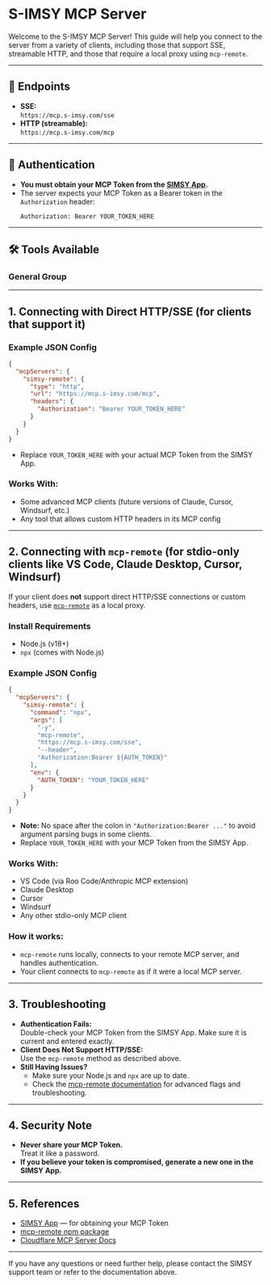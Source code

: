 # S-IMSY MCP Server

Welcome to the S-IMSY MCP Server! This guide will help you connect to the server from a variety of clients, including those that support SSE, streamable HTTP, and those that require a local proxy using `mcp-remote`.

---

## 🚀 Endpoints

- **SSE:**  
  `https://mcp.s-imsy.com/sse`
- **HTTP (streamable):**  
  `https://mcp.s-imsy.com/mcp`

---

## 🔑 Authentication

- **You must obtain your MCP Token from the [SIMSY App](https://simsy.app).**
- The server expects your MCP Token as a Bearer token in the `Authorization` header:
  ```
  Authorization: Bearer YOUR_TOKEN_HERE
  ```

---

## 🛠️ Tools Available

### General Group



---

## 1. Connecting with Direct HTTP/SSE (for clients that support it)

### Example JSON Config

```json
{
  "mcpServers": {
    "simsy-remote": {
      "type": "http",
      "url": "https://mcp.s-imsy.com/mcp",
      "headers": {
        "Authorization": "Bearer YOUR_TOKEN_HERE"
      }
    }
  }
}
```
- Replace `YOUR_TOKEN_HERE` with your actual MCP Token from the SIMSY App.

### Works With:
- Some advanced MCP clients (future versions of Claude, Cursor, Windsurf, etc.)
- Any tool that allows custom HTTP headers in its MCP config

---

## 2. Connecting with `mcp-remote` (for stdio-only clients like VS Code, Claude Desktop, Cursor, Windsurf)

If your client does **not** support direct HTTP/SSE connections or custom headers, use [`mcp-remote`](https://www.npmjs.com/package/mcp-remote) as a local proxy.

### Install Requirements

- Node.js (v18+)
- `npx` (comes with Node.js)

### Example JSON Config

```json
{
  "mcpServers": {
    "simsy-remote": {
      "command": "npx",
      "args": [
        "-y",
        "mcp-remote",
        "https://mcp.s-imsy.com/sse",
        "--header",
        "Authorization:Bearer ${AUTH_TOKEN}"
      ],
      "env": {
        "AUTH_TOKEN": "YOUR_TOKEN_HERE"
      }
    }
  }
}
```
- **Note:** No space after the colon in `"Authorization:Bearer ..."` to avoid argument parsing bugs in some clients.
- Replace `YOUR_TOKEN_HERE` with your MCP Token from the SIMSY App.

### Works With:
- VS Code (via Roo Code/Anthropic MCP extension)
- Claude Desktop
- Cursor
- Windsurf
- Any other stdio-only MCP client

### How it works:
- `mcp-remote` runs locally, connects to your remote MCP server, and handles authentication.
- Your client connects to `mcp-remote` as if it were a local MCP server.

---

## 3. Troubleshooting

- **Authentication Fails:**  
  Double-check your MCP Token from the SIMSY App. Make sure it is current and entered exactly.
- **Client Does Not Support HTTP/SSE:**  
  Use the `mcp-remote` method as described above.
- **Still Having Issues?**  
  - Make sure your Node.js and `npx` are up to date.
  - Check the [mcp-remote documentation](https://www.npmjs.com/package/mcp-remote) for advanced flags and troubleshooting.

---

## 4. Security Note

- **Never share your MCP Token.**  
  Treat it like a password.
- **If you believe your token is compromised, generate a new one in the SIMSY App.**

---

## 5. References

- [SIMSY App](https://simsy.app) — for obtaining your MCP Token
- [mcp-remote npm package](https://www.npmjs.com/package/mcp-remote)
- [Cloudflare MCP Server Docs](https://developers.cloudflare.com/agents/guides/remote-mcp-server/)

---

If you have any questions or need further help, please contact the SIMSY support team or refer to the documentation above.